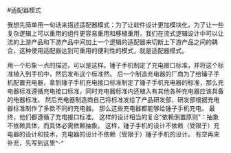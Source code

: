 #适配器模式

我想先简单用一句话来描述适配器模式：为了让软件设计更加模块化，为了让一些复杂逻辑上可以重用的组件更容易重用和移植重用，我们在流式逻辑设计中可以让流的上游产品和下游产品中间加上一个逻辑的适配器来切断上下游产品之间的耦合，这种使用适配器达到可重用的便利性的模式，就是适配器模式。

用一个形象一点的描述，可以是这样。锤子手机制定了充电接口标准，并将这个标准植入到手机中，然后发布这个标准然。
后一个制造充电器的厂商为了给锤子手机配置充电器，拿到锤子手机充电接口标准制定了锤子手机充电器的标准，那么充电器标准遵循充电接口标准，同时充电器标准内还植入有其他各种充电器应该具备的电器标准。
然后充电器制造商自己将标准发给了产品研发部，研发部根据充电器标准制作了多款不同的充电器。
那么这些充电器都能够给锤子手机充电。
最终，他们都遵循了充电接口标准。
这样的设计相当的复合“依赖倒置原则”：抽象不依赖具体，而具体必需依赖抽象。
这样，锤子手机的设计不依赖（受限于）充电器的设计和技术，充电器的设计不依赖（受限于）锤子手机的设计。
有空再来补充，先写到这里^-^